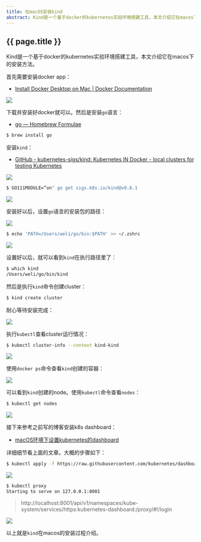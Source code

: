 ```yaml
---
title: 在macOS安装kind
abstract: Kind是一个基于docker的kubernetes实验环境搭建工具，本文介绍它在macos下的安装方法。
---
```


## {{ page.title }}

Kind是一个基于docker的kubernetes实验环境搭建工具，本文介绍它在macos下的安装方法。

首先需要安装docker app：

* [Install Docker Desktop on Mac | Docker Documentation](https://docs.docker.com/docker-for-mac/install/)

![](https://raw.githubusercontent.com/liweinan/blogpic2019_iii/master/dec31/AF79EA19-1E63-4338-86C2-B71D23105354.png)

下载并安装好docker就可以。然后是安装`go`语言：

* [go — Homebrew Formulae](https://formulae.brew.sh/formula/go)

```bash
$ brew install go
```

安装`kind`：

* [GitHub - kubernetes-sigs/kind: Kubernetes IN Docker - local clusters for testing Kubernetes](https://github.com/kubernetes-sigs/kind)

![](https://raw.githubusercontent.com/liweinan/blogpic2019_iii/master/dec31/DA846E38-3AAD-4BBA-AD1E-18BFD4453D7B.png)

```bash
$ GO111MODULE=“on" go get sigs.k8s.io/kind@v0.6.1
```

![](https://raw.githubusercontent.com/liweinan/blogpic2019_iii/master/dec31/056DD7D9-5A64-4CE4-8085-9418B74FE864.png)

安装好以后，设置`go`语言的安装包的路径：

![](https://raw.githubusercontent.com/liweinan/blogpic2019_iii/master/dec31/9CC648A5-8543-4031-8619-8F966D2431D7.png)

```bash
$ echo 'PATH=/Users/weli/go/bin:$PATH' >> ~/.zshrc
```

![](https://raw.githubusercontent.com/liweinan/blogpic2019_iii/master/dec31/0D03EE85-5070-438D-90FB-C1F055A0B48C.png)

设置好以后，就可以看到`kind`在执行路径里了：

```bash
$ which kind
/Users/weli/go/bin/kind
```

然后是执行`kind`命令创建cluster：

```bash
$ kind create cluster
```

耐心等待安装完成：

![](https://raw.githubusercontent.com/liweinan/blogpic2019_iii/master/dec31/152F82A7-0593-4797-B06E-B60A3F29376D.png)

执行`kubectl`查看cluster运行情况：

```bash
$ kubectl cluster-info --context kind-kind
```

![](https://raw.githubusercontent.com/liweinan/blogpic2019_iii/master/dec31/D9C1F79F-9D04-452E-969E-5952A7C3BB1C.png)

使用`docker ps`命令查看`kind`创建的容器：

![](https://raw.githubusercontent.com/liweinan/blogpic2019_iii/master/dec31/24B9DA04-D41F-4E4D-9B4A-E0CA4B7152CE.png)

可以看到`kind`创建的node。使用`kubectl`命令查看`nodes`：

```bash
$ kubectl get nodes
```

![](https://raw.githubusercontent.com/liweinan/blogpic2019_iii/master/dec31/D8469FD9-8F6A-4199-A5E0-0BBC9F70B18B.png)

接下来参考之前写的博客安装k8s dashboard：

* [macOS环境下设置kubernetes的dashboard](http://weinan.io/2019/09/25/docker.html)

详细细节看上面的文章。大概的步骤如下：

```bash
$ kubectl apply -f https://raw.githubusercontent.com/kubernetes/dashboard/v1.10.1/src/deploy/recommended/kubernetes-dashboard.yaml
```

![](https://raw.githubusercontent.com/liweinan/blogpic2019_iii/master/dec31/8AF7975E-5A7F-432D-85D7-DB457E62F39C.png)

```bash
$ kubectl proxy
Starting to serve on 127.0.0.1:8001
```

> http://localhost:8001/api/v1/namespaces/kube-system/services/https:kubernetes-dashboard:/proxy/#!/login

![](https://raw.githubusercontent.com/liweinan/blogpic2019_iii/master/dec31/A26A2166-2527-4096-A210-F755A6909141.png)

以上就是`kind`在macos的安装过程介绍。
